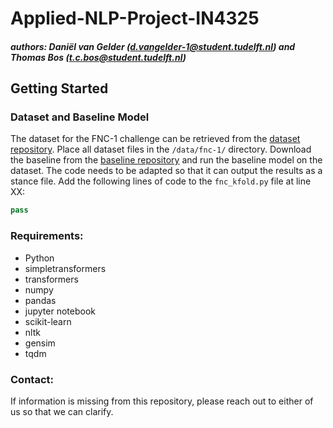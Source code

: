# Applied-NLP-Project-IN4325
##### authors: Daniël van Gelder (d.vangelder-1@student.tudelft.nl) and Thomas Bos (t.c.bos@student.tudelft.nl)

## Getting Started

### Dataset and Baseline Model
The dataset for the FNC-1 challenge can be retrieved from the [dataset repository](https://github.com/FakeNewsChallenge/fnc-1). Place all dataset files in the `/data/fnc-1/` directory. Download the baseline from the [baseline repository](https://github.com/FakeNewsChallenge/fnc-1-baseline) and run the baseline model on the dataset. The code needs to be adapted so that it can output the results as a stance file. Add the following lines of code to the `fnc_kfold.py` file at line XX:

```python
pass
```

### Requirements:
- Python
- simpletransformers
- transformers
- numpy
- pandas
- jupyter notebook
- scikit-learn 
- nltk
- gensim
- tqdm

### Contact:
If information is missing from this repository, please reach out to either of us so that we can clarify.